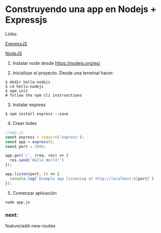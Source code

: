 # Construyendo una app en Nodejs + Expressjs

Links:

[ExpressJS](https://expressjs.com/es/)

[NodeJS](https://nodejs.org/es/)


1) Instalar node desde https://nodejs.org/es/

2) Inicializar el proyecto. Desde una terminal hacer:

```
$ mkdir hello-nodejs
$ cd hello-nodejs
$ npm init
# follow the npm cli instrunctions
```

3) Instalar express
```
$ npm install express --save
```

4) Crear index

```js
//app.js
const express = require('express');
const app = express();
const port = 3000;

app.get('/', (req, res) => {
  res.send('Hello World!')
});

app.listen(port, () => {
  console.log(`Example app listening at http://localhost:${port}`)
});
```

5) Comenzar aplicación
```
node app.js
```

### next:
feature/add-new-routes